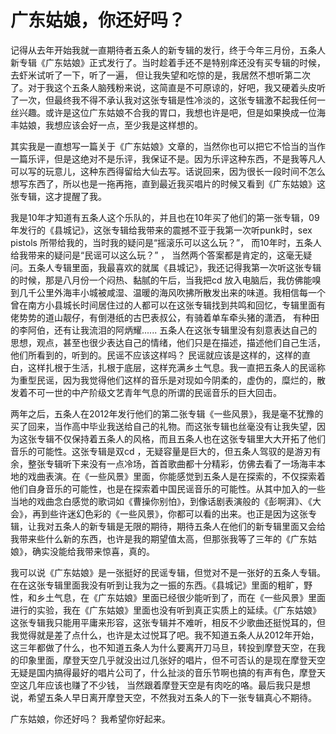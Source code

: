 # 广东姑娘，你还好吗？

记得从去年开始我就一直期待者五条人的新专辑的发行，终于今年三月份，五条人新专辑《广东姑娘》正式发行了。当时趁着手还不是特别痒还没有买专辑的时候， 去虾米试听了一下，听了一遍， 但让我失望和吃惊的是，我居然不想听第二次了。对于我这个五条人脑残粉来说，这简直是不可原谅的，好吧，我又硬着头皮听了一次，但最终我不得不承认我对这张专辑是性冷淡的，这张专辑激不起我任何一丝兴趣。或许是这位广东姑娘不合我的胃口，我想也许是吧，但是如果换成一位海丰姑娘，我想应该会好一点，至少我是这样想的。

其实我是一直想写一篇关于《广东姑娘》文章的，当然你也可以把它不恰当的当作一篇乐评，但是这绝对不是乐评，我保证不是。因为乐评这种东西，不是我等凡人可以写的玩意儿，这种东西得留给大仙去写。话说回来，因为很长一段时间不怎么想写东西了，所以也是一拖再拖，直到最近我买唱片的时候又看到《广东姑娘》这张专辑，这才提醒了我。

我是10年才知道有五条人这个乐队的，并且也在10年买了他们的第一张专辑，09年发行的《县城记》，这张专辑给我带来的震撼不亚于我第一次听punk时，sex pistols 所带给我的，当时我的疑问是“摇滚乐可以这么玩？”， 而10年时，五条人给我带来的疑问是“民谣可以这么玩？” ， 当然两个答案都是肯定的，这毫无疑问。五条人专辑里面，我最喜欢的就属《县城记》，我还记得我第一次听这张专辑的时候，那是八月份一个闷热、黏腻的午后，当我把cd 放入电脑后，我仿佛能嗅到几千公里外海丰小城被咸湿、温暖的海风吹拂所散发出来的味道。我相信每一个曾在南方小县城长时间居住过的人都可以在这张专辑找到共鸣和回忆，专辑里面有佬势势的道山靓仔，有倒港纸的古巴表叔公，有骑着单车牵头猪的潇洒， 有种田的李阿伯，还有让我流泪的阿炳耀...... 五条人在这张专辑里没有刻意表达自己的思想，观点，甚至也很少表达自己的情绪，他们只是在描述，描述他们自己生活，他们所看到的，听到的。民谣不应该这样吗？ 民谣就应该是这样的，这样的直白，这样扎根于生活，扎根于底层，这样充满乡土气息。我一直把五条人的民谣称为重型民谣，因为我觉得他们这样的音乐是对现如今阴柔的，虚伪的，糜烂的，散发着不可一世的中产阶级文艺青年气息的所谓的民谣音乐的巨大回击。

两年之后，五条人在2012年发行他们的第二张专辑《一些风景》，我是毫不犹豫的买了回来，当作高中毕业我送给自己的礼物。而这张专辑也丝毫没有让我失望，因为这张专辑不仅保持着五条人的风格，而且五条人也在这张专辑里大大开拓了他们音乐的可能性。这张专辑是双cd ，无疑容量是巨大的，但五条人驾驭的是游刃有余，整张专辑听下来没有一点冷场，首首歌曲都十分精彩，仿佛去看了一场海丰本地的戏曲表演。在《一些风景》里面，你能感觉到五条人是在探索的，不仅探索着他们自身音乐的可能性，也是在探索着中国民谣音乐的可能性。从其中加入的一些当地的戏曲念白感觉的歌词如《曹操你别怕》，到像话剧表演般的《彭啊湃》、《大会》，再到些许迷幻色彩的《一些风景》，你都可以看的出来。也正是因为这张专辑，让我对五条人的新专辑是无限的期待，期待五条人在他们的新专辑里面又会给我带来些什么新的东西，也许是我的期望值太高，但那张我等了三年的《广东姑娘》，确实没能给我带来惊喜，真的。

我可以说《广东姑娘》是一张挺好的民谣专辑，但觉对不是一张好的五条人专辑。在在这张专辑里面我没有听到让我为之一振的东西。《县城记》里面的粗旷，野性，和乡土气息，在《广东姑娘》里面已经很少能听到了，而在《一些风景》里面进行的实验，我在《广东姑娘》里面也没有听到真正实质上的延续。《广东姑娘》这张专辑我只能用平庸来形容，这张专辑并不难听，相反不少歌曲还挺悦耳的，但我觉得就是差了点什么，也许是太过悦耳了吧。我不知道五条人从2012年开始，这三年都做了什么，也不知道五条人为什么要离开刀马旦，转投到摩登天空，在我的印象里面，摩登天空几乎就没出过几张好的唱片，但不可否认的是现在摩登天空无疑是国内搞得最好的唱片公司了，什么扯淡的音乐节啊也搞的有声有色，摩登天空这几年应该也赚了不少钱， 当然跟着摩登天空是有肉吃的咯。最后我只是想说，希望五条人早日离开摩登天空，不然我对五条人的下一张专辑真心不期待。

广东姑娘，你还好吗？ 我希望你好起来。